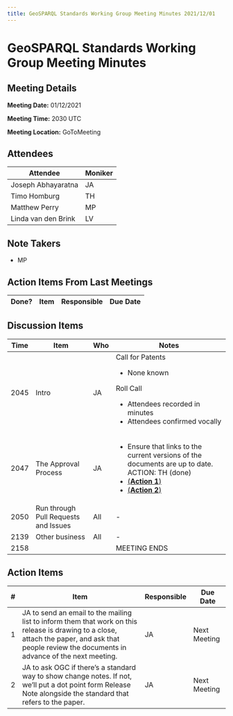 ```yaml
---
title: GeoSPARQL Standards Working Group Meeting Minutes 2021/12/01
---
```

# GeoSPARQL Standards Working Group Meeting Minutes
## Meeting Details
**Meeting Date:** 01/12/2021

**Meeting Time:** 2030 UTC

**Meeting Location:** GoToMeeting  

## Attendees
| Attendee | Moniker |
| ---- | ---- |
| Joseph Abhayaratna | JA |
| Timo Homburg | TH |
| Matthew Perry | MP |
| Linda van den Brink | LV |

## Note Takers
- MP

## Action Items From Last Meetings
| Done? | Item | Responsible | Due Date |
| ---- | ---- | ---- | --- |


## Discussion Items
| Time | Item | Who | Notes |
| ---- | ---- | ---- | ---- |
| 2045 | Intro | JA | Call for Patents<ul><li>None known</li></ul>Roll Call<ul><li>Attendees recorded in minutes</li><li>Attendees confirmed vocally</li></ul> |
| 2047 | The Approval Process | JA | <ul><li>Ensure that links to the current versions of the documents are up to date. ACTION: TH (done)</li><li>[(**Action 1**)](#action_1)</li><li>[(**Action 2**)](#action_2)</li></ul> |
| 2050 | Run through Pull Requests and Issues | All | - |
| 2139 | Other business | All | - |
| 2158 | | | MEETING ENDS |

## Action Items
| \# | Item | Responsible | Due Date |
| ---- | ---- | ---- | ---- |
| <span name="action_1">1</span> | JA to send an email to the mailing list to inform them that work on this release is drawing to a close, attach the paper, and ask that people review the documents in advance of the next meeting. | JA | Next Meeting |
| <span name="action_2">2</span> | JA to ask OGC if there’s a standard way to show change notes. If not, we’ll put a dot point form Release Note alongside the standard that refers to the paper. | JA | Next Meeting |
